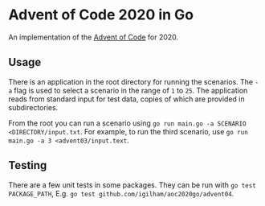 # Advent of Code 2020 in Go

An implementation of the [Advent of Code](https://adventofcode.com/2020) for 2020.

## Usage

There is an application in the root directory for running the scenarios. The `-a` flag is used to select a scenario in the range of `1` to `25`. The application reads from standard input for test data, copies of which are provided in subdirectories.

From the root you can run a scenario using `go run main.go -a SCENARIO <DIRECTORY/input.txt`. For example, to run the third scenario, use `go run main.go -a 3 <advent03/input.text`.

## Testing

There are a few unit tests in some packages. They can be run with `go test PACKAGE_PATH`, E.g. `go test github.com/igilham/aoc2020go/advent04`.
